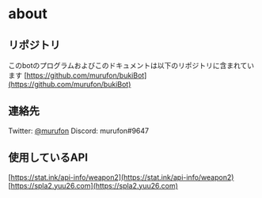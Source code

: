 # about

## リポジトリ
このbotのプログラムおよびこのドキュメントは以下のリポジトリに含まれています
[https://github.com/murufon/bukiBot](https://github.com/murufon/bukiBot)

<!--
## 開発用サーバー
開発&テスト用のDiscordサーバーは以下のリンクから参加できます
[https://discord.gg/bxyrsJ](https://discord.gg/bxyrsJ)
-->

## 連絡先
Twitter: [@murufon](https://twitter.com/murufon)
Discord: murufon#9647

## 使用しているAPI
[https://stat.ink/api-info/weapon2](https://stat.ink/api-info/weapon2)
[https://spla2.yuu26.com](https://spla2.yuu26.com)
